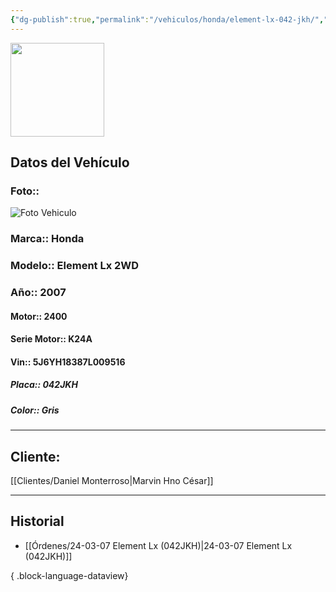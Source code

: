 ```yaml
---
{"dg-publish":true,"permalink":"/vehiculos/honda/element-lx-042-jkh/","tags":["Honda"]}
---
```


<img src="https://lh3.googleusercontent.com/d/137fl3TIZ0-PU8b-Pt0bsjclwHub_u78G" width="150">

## Datos del Vehículo 
### Foto:: 
<img src="https://lh3.googleusercontent.com/d/1DsUd_o3jsjlWRioEqcIjPfdmnA2dTgnI" Alt="Foto Vehiculo">

### Marca:: Honda
### Modelo:: Element Lx 2WD
### Año:: 2007
#### Motor:: 2400
#### Serie Motor:: K24A
#### Vin:: 5J6YH18387L009516
##### Placa:: 042JKH
##### Color:: Gris
---

## Cliente:

[[Clientes/Daniel Monterroso\|Marvin Hno César]]

---

## Historial

- [[Órdenes/24-03-07 Element Lx (042JKH)\|24-03-07 Element Lx (042JKH)]]

{ .block-language-dataview} 